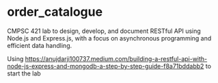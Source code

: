 # order_catalogue
CMPSC 421 lab to design, develop, and document RESTful API using Node.js and Express.js, with a focus on asynchronous programming and efficient data handling.

Using https://anujdarji100737.medium.com/building-a-restful-api-with-node-js-express-and-mongodb-a-step-by-step-guide-f8a71bddabb2 to start the lab